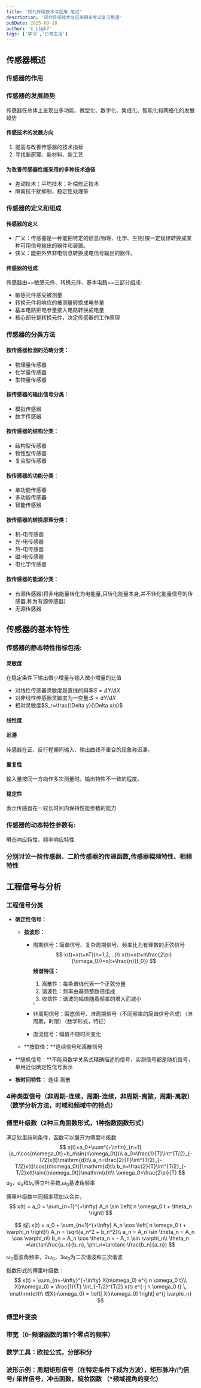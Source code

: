 ```yaml
---
title: '现代传感技术与应用 笔记'
description: '现代传感技术与应用期末考试复习整理'
pubDate: 2025-09-18
author: 'C_L1gh7'
tags: ['学习','日常生活']
---
```


## 传感器概述

### 传感器的作用

### 传感器的发展趋势

传感器在总体上呈现出多功能、微型化、数字化、集成化、智能化和网络化的发展趋势

#### 传感技术的发展方向

1. 提高与改善传感器的技术指标
2. 寻找新原理、新材料、新工艺

#### 为改善传感器性能采用的多种技术途径

* 差动技术；平均技术；补偿修正技术
* 隔离抗干扰抑制、稳定性处理等

### 传感器的定义和组成

#### 传感器的定义

* 广义：传感器是一种能把特定的信息(物理、化学、生物)按一定规律转换成某种可用信号输出的器件和装置。
* 侠义：能把外界非电信息转换成电信号输出的器件。

#### 传感器的组成

传感器由==敏感元件、转换元件、基本电路==三部分组成:

* 敏感元件感受被测量
* 转换元件将响应的被测量转换成电参量
* 基本电路把电参量接入电路转换成电量
* 核心部分是转换元件，决定传感器的工作原理

### 传感器的分类方法

#### 按传感器检测的范畴分类：

* 物理量传感器
* 化学量传感器
* 生物量传感器

#### 按传感器的输出信号分类：

* 模拟传感器
* 数字传感器

#### 按传感器的结构分类：

* 结构型传感器
* 物性型传感器
* 复合型传感器

#### 按传感器的功能分类：

* 单功能传感器
* 多功能传感器
* 智能传感器

#### 按传感器的转换原理分类：

* 机-电传感器
* 光-电传感器
* 热-电传感器
* 磁-电传感器
* 电化学传感器

#### 按传感器的能源分类：

* 有源传感器(将非电能量转化为电能量,只转化能量本身,并不转化能量信号的传感器,称为有源传感器)
* 无源传感器

## 传感器的基本特性

### 传感器的静态特性指标包括:

#### 灵敏度

在稳定条件下输出微小增量与输入微小增量的比值

* 对线性传感器灵敏度是直线的斜率$S=\Delta Y/\Delta X$
* 对非线性传感器灵敏度为一变量:$S=\mathrm{d}Y/\mathrm{d}X$
* 相对灵敏度$S_r=\frac{\Delta y}{\Delta x/x}$

#### 线性度

#### 迟滞

传感器在正、反行程期间输入、输出曲线不重合的现象称迟滞。

#### 重复性

输入量按同一方向作多次测量时，输出特性不一致的程度。

#### 稳定性

表示传感器在一较长时间内保持性能参数的能力

### 传感器的动态特性参数有:

瞬态响应特性，频率响应特性

### 分别讨论一阶传感器、二阶传感器的传递函数,传感器幅频特性、相频特性

## 工程信号与分析

### 工程信号分类

* **确定性信号：**

  * **按波形：**

    * 周期信号：简谐信号、复杂周期信号、频率比为有理数的正弦信号
      $$
      x(t)=x(t+nT)(n=1,2,...)\\
      x(t)=x(t+n\frac{2\pi}{\omega_0})=x(t+\frac{n}{f_0})
      $$
      **频谱特征：**

      1. 离散性：每条谱线代表一个正弦分量
      2. 谐波性：频率由基频整数倍组成
      3. 收敛性：谐波的幅值随着频率的增大而减小

      <img src="\My_blog\pictures\posts\现代传感技术与应用\周期方波的复数幅值频谱.png" style="zoom: 33%;" />

    * 非周期信号：瞬态信号、准周期信号（不同频率的简谐信号合成）（准周期，时限）（数学形式，特征）

    * 直流信号：幅值不随时间变化

  * **按取值：**连续信号和离散信号

* **随机信号：**不能用数学关系式精确描述的信号，实测信号都是随机信号，单用近似确定性信号表示
* **按时间特性：**
  连续
  离散

### 4种类型信号（非周期-连续，周期-连续，非周期-离散，周期-离散）（数学分析方法，时域和频域中的特点）

### 傅里叶级数（2种三角函数形式，1种指数函数形式）

满足狄里赫利条件，函数可以展开为傅里叶级数
$$
x(t)=a_0+\sum^{+\infin}_{n=1}(a_n\cos{n\omega_0t}+b_n\sin{n\omega_0t})\\
a_0=\frac{1}{T}\int^{T/2}_{-T/2}x(t)\mathrm{d}t\\
a_n=\frac{2}{T}\int^{T/2}_{-T/2}x(t)\cos{(n\omega_0t)}\mathrm{d}t\\
b_n=\frac{2}{T}\int^{T/2}_{-T/2}x(t)\sin{(n\omega_0t)}\mathrm{d}t\\
\omega_0=\frac{2\pi}{T}
$$
$a_0$，$a_n$和$b_n$傅立叶系数,$\omega_0$基波角频率

傅里叶级数中同频率项加以合并，
$$
x(t) = a_0 + \sum_{n=1}^{+\infty} A_n \sin \left( n \omega_0 t + \theta_n \right)
$$

$$
或\ x(t) = a_0 + \sum_{n=1}^{+\infty} A_n \cos \left( n \omega_0 t + \varphi_n \right)\\
A_n = \sqrt{a_n^2 + b_n^2}\\
a_n = A_n \sin \theta_n = A_n \cos \varphi_n\\
b_n = A_n \cos \theta_n = - A_n \sin \varphi_n\\
\theta_n =\arctan\frac{a_n}{b_n}, \phi_n=\arctan(-\frac{b_n}{a_n})
$$

$\omega_0$基波角频率，$2\omega_0$，$3\omega_0$为二次谐波和三次谐波

指数形式的傅里叶级数：
$$
x(t) = \sum_{n=-\infty}^{+\infty} X(n\omega_0) e^{j n \omega_0 t}\\
X(n\omega_0) = \frac{1}{T} \int_{-T/2}^{T/2} x(t) e^{-j n \omega_0 t} \, \mathrm{d}t\\
或X(n\omega_0) = \left| X(n\omega_0) \right| e^{j \varphi_n}
$$

### 傅里叶变换

### 带宽（0-频谱函数的第1个零点的频率）

### 数学工具：欧拉公式，分部积分

### 波形示例：周期矩形信号（在特定条件下成为方波），矩形脉冲/门信号/ 采样信号，冲击函数，梳妆函数  （*频域视角的变化）

